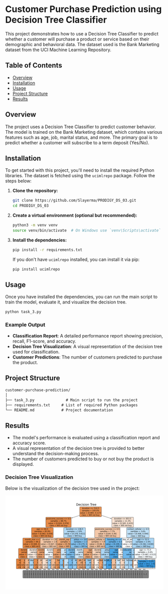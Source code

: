 # Customer Purchase Prediction using Decision Tree Classifier

This project demonstrates how to use a Decision Tree Classifier to predict whether a customer will purchase a product or service based on their demographic and behavioral data. The dataset used is the Bank Marketing dataset from the UCI Machine Learning Repository.

## Table of Contents

- [Overview](#overview)
- [Installation](#installation)
- [Usage](#usage)
- [Project Structure](#project-structure)
- [Results](#results)

## Overview

The project uses a Decision Tree Classifier to predict customer behavior. The model is trained on the Bank Marketing dataset, which contains various features such as age, job, marital status, and more. The primary goal is to predict whether a customer will subscribe to a term deposit (Yes/No).

## Installation

To get started with this project, you'll need to install the required Python libraries. The dataset is fetched using the `ucimlrepo` package. Follow the steps below:

1. **Clone the repository:**

   ```bash
   git clone https://github.com/Slayerma/PRODIGY_DS_03.git
   cd PRODIGY_DS_03
   ```

2. **Create a virtual environment (optional but recommended):**

   ```bash
   python3 -m venv venv
   source venv/bin/activate  # On Windows use `venv\Scripts\activate`
   ```

3. **Install the dependencies:**

   ```bash
   pip install -r requirements.txt
   ```

   If you don't have `ucimlrepo` installed, you can install it via pip:

   ```bash
   pip install ucimlrepo
   ```

## Usage

Once you have installed the dependencies, you can run the main script to train the model, evaluate it, and visualize the decision tree.

```bash
python task_3.py
```

### Example Output

- **Classification Report**: A detailed performance report showing precision, recall, F1-score, and accuracy.
- **Decision Tree Visualization**: A visual representation of the decision tree used for classification.
- **Customer Predictions**: The number of customers predicted to purchase the product.

## Project Structure

```plaintext
customer-purchase-prediction/
│
├── task_3.py              # Main script to run the project
├── requirements.txt     # List of required Python packages
└── README.md            # Project documentation
```

## Results

- The model's performance is evaluated using a classification report and accuracy score.
- A visual representation of the decision tree is provided to better understand the decision-making process.
- The number of customers predicted to buy or not buy the product is displayed.

### Decision Tree Visualization

Below is the visualization of the decision tree used in the project:

![Decision Tree Visualization](Task_03.png)


